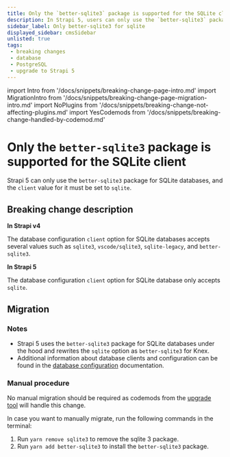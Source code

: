 ```yaml
---
title: Only the `better-sqlite3` package is supported for the SQLite client
description: In Strapi 5, users can only use the `better-sqlite3` package for SQLite databases, and the `client` value for it must be set to `sqlite`.
sidebar_label: Only better-sqlite3 for sqlite 
displayed_sidebar: cmsSidebar
unlisted: true
tags:
 - breaking changes
 - database
 - PostgreSQL
 - upgrade to Strapi 5
---
```


import Intro from '/docs/snippets/breaking-change-page-intro.md'
import MigrationIntro from '/docs/snippets/breaking-change-page-migration-intro.md'
import NoPlugins from '/docs/snippets/breaking-change-not-affecting-plugins.md'
import YesCodemods from '/docs/snippets/breaking-change-handled-by-codemod.md'

# Only the `better-sqlite3` package is supported for the SQLite client

Strapi 5 can only use the `better-sqlite3` package for SQLite databases, and the `client` value for it must be set to `sqlite`.

<Intro />
<NoPlugins/>
<YesCodemods />

## Breaking change description

<SideBySideContainer>

<SideBySideColumn>

**In Strapi v4**

The database configuration `client` option for SQLite databases accepts several values such as `sqlite3`, `vscode/sqlite3`, `sqlite-legacy`, and `better-sqlite3`.

</SideBySideColumn>

<SideBySideColumn>

**In Strapi 5**

The database configuration `client` option for SQLite database only accepts `sqlite`.

</SideBySideColumn>

</SideBySideContainer>

## Migration

<MigrationIntro />

### Notes

* Strapi 5 uses the `better-sqlite3` package for SQLite databases under the hood and rewrites the `sqlite` option as `better-sqlite3` for Knex.
* Additional information about database clients and configuration can be found in the [database configuration](/dev-docs/configurations/database) documentation.

### Manual procedure

No manual migration should be required as codemods from the [upgrade tool](/dev-docs/upgrade-tool) will handle this change.

In case you want to manually migrate, run the following commands in the terminal:

1. Run `yarn remove sqlite3` to remove the sqlite 3 package.
2. Run `yarn add better-sqlite3` to install the `better-sqlite3` package.
